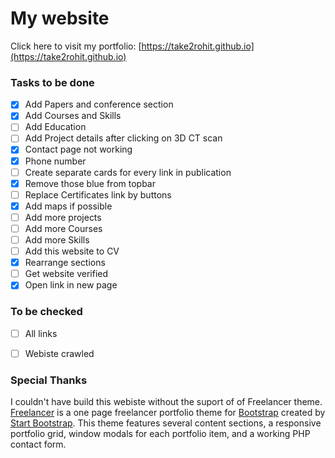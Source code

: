 # My website

Click here to visit my portfolio: [https://take2rohit.github.io](https://take2rohit.github.io)

### Tasks to be done

- [X] Add Papers and conference section
- [X] Add Courses and Skills
- [ ] Add Education
- [ ] Add Project details after clicking on 3D CT scan
- [X] Contact page not working
- [X] Phone number 
- [ ] Create separate cards for every link in publication
- [X] Remove those blue from topbar
- [ ] Replace Certificates link by buttons
- [X] Add maps if possible
- [ ] Add more projects
- [ ] Add more Courses
- [ ] Add more Skills
- [ ] Add this website to CV
- [X] Rearrange sections
- [ ] Get website verified
- [X] Open link in new page

### To be checked
- [ ] All links
- [ ] Webiste crawled


### Special Thanks

I couldn't have build this webiste without the suport of of Freelancer theme.
<br>[Freelancer](http://startbootstrap.com/template-overviews/freelancer/) is a one page freelancer portfolio theme for [Bootstrap](http://getbootstrap.com/) created by [Start Bootstrap](http://startbootstrap.com/). This theme features several content sections, a responsive portfolio grid, window modals for each portfolio item, and a working PHP contact form.
